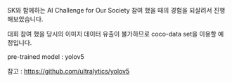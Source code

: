 SK와 함께하는 AI Challenge for Our Society 참여 했을 때의 경험을 되살려서 진행해보았습니다.

대회 참여 했을 당시의 이미지 데이터 유출이 불가하므로 coco-data set을 이용할 예정입니다.

pre-trained model : yolov5

참고 : https://github.com/ultralytics/yolov5
